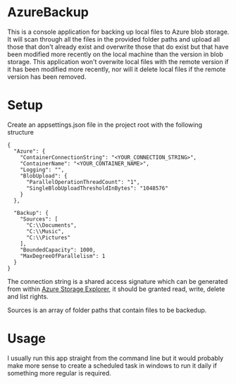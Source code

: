 # AzureBackup
This is a console application for backing up local files to Azure blob storage. It will scan through all the files in the provided folder paths and upload all those that don't already exist and overwrite those that do exist but that have been modified more recently on the local machine than the version in blob storage. This application won't overwite local files with the remote version if it has been modified more recently, nor will it delete local files if the remote version has been removed.

# Setup
Create an appsettings.json file in the project root with the following structure
```
{
  "Azure": {
    "ContainerConnectionString": "<YOUR_CONNECTION_STRING>",
    "ContainerName": "<YOUR_CONTAINER_NAME>",
    "Logging": "",
    "BlobUpload": {
      "ParallelOperationThreadCount": "1",
      "SingleBlobUploadThresholdInBytes": "1048576"
    }
  },

  "Backup": {
    "Sources": [
      "C:\\Documents",
      "C:\\Music",
      "C:\\Pictures"
    ],
    "BoundedCapacity": 1000,
    "MaxDegreeOfParallelism": 1
  } 
}
```

The connection string is a shared access signature which can be generated from within [Azure Storage Explorer](https://azure.microsoft.com/en-gb/features/storage-explorer/), it should be granted read, write, delete and list rights.

Sources is an array of folder paths that contain files to be backedup.

# Usage
I usually run this app straight from the command line but it would probably make more sense to create a scheduled task in windows to run it daily if something more regular is required.
